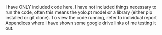 I have ONLY included code here. I have not included things necessary to run the code, often this means the yolo.pt model or a library (either pip installed or git clone). To view the code running, refer to individual report Appendices where I have shown some google drive links of me testing it out.